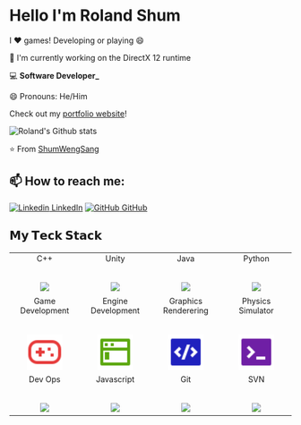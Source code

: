 <!--
**ShumWengSang/ShumWengSang** is a ✨ _special_ ✨ repository because its `README.md` (this file) appears on your GitHub profile.

Here are some ideas to get you started:

- 🔭 I’m currently working on ...
- 🌱 I’m currently learning ...
- 👯 I’m looking to collaborate on ...
- 🤔 I’m looking for help with ...
- 💬 Ask me about ...
- 📫 How to reach me: ...
- 😄 Pronouns: ...
- ⚡ Fun fact: ...
-->
# Hello I'm Roland Shum

I ❤️ games! Developing or playing 😄

🔭 I'm currently working on the DirectX 12 runtime

💻 **Software Developer_**

😄 Pronouns: He/Him

Check out my [portfolio website](https://rolandshumdev.com)!

![Roland's Github stats](https://github-readme-stats.vercel.app/api?username=ShumWengSang&show_icons=true&theme=dark)

⭐️ From [ShumWengSang](https://github.com/ShumWengSang)

## 📫 How to reach me: 
[![Linkedin](https://i.stack.imgur.com/gVE0j.png) LinkedIn](https://www.linkedin.com/in/wengsangshum/) [![GitHub](https://i.stack.imgur.com/tskMh.png) GitHub](https://github.com/ShumWengSang) 

## 𝗠𝘆 𝗧𝗲𝗰𝗸 𝗦𝘁𝗮𝗰𝗸

<table>
  <tbody>
    <tr valign="top">
      <td width="25%" align="center">
        <span>C++</span><br><br><br>
        <img height="64px" src="https://cdn.svgporn.com/logos/c-plusplus.svg">
      </td>
      <td width="25%" align="center">
        <span>Unity</span><br><br><br>
        <img height="64px" src="https://cdn.svgporn.com/logos/unity.svg">
      </td>
      <td width="25%" align="center">
        <span>Java</span><br><br><br>
        <img height="64px" src="https://cdn.svgporn.com/logos/java.svg">
      </td>
      <td width="25%" align="center">
        <span>Python</span><br><br><br>
        <img height="64px" src="https://cdn.svgporn.com/logos/python.svg">
      </td>
    </tr>
    <tr valign="top">
      <td width="25%" align="center">
        <span>Game Development</span><br><br><br>
        <img height="64px" src="gamepad-line.svg">
      </td>
      <td width="25%" align="center">
        <span>Engine Development</span><br><br><br>
        <img height="64px" src="terminal-window-fill.svg">
      </td>
      <td width="25%" align="center">
        <span>Graphics Renderering</span><br><br><br>
        <img height="64px" src="code-box-fill.svg">
      </td>
      <td width="25%" align="center">
        <span>Physics Simulator</span><br><br><br>
        <img height="64px" src="terminal-box-fill.svg">
      </td>
    </tr>
    <tr valign="top">
      <td width="25%" align="center">
        <span>Dev Ops</span><br><br><br>
        <img height="64px" src="https://cdn.svgporn.com/logos/github-actions.svg">
      </td>
      <td width="25%" align="center">
        <span>Javascript</span><br><br><br>
        <img height="64px" src="https://cdn.svgporn.com/logos/javascript.svg">
      </td>
      <td width="25%" align="center">
        <span>Git</span><br><br><br>
        <img height="64px" src="https://cdn.svgporn.com/logos/git-icon.svg">
      </td>
      <td width="25%" align="center">
        <span>SVN</span><br><br><br>
        <img height="64px" src="https://cdn.svgporn.com/logos/subversion.svg">
      </td>
    </tr>
  </tbody>
</table>
